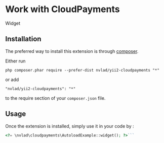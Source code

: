 Work with CloudPayments
=======================
Widget

Installation
------------

The preferred way to install this extension is through [composer](http://getcomposer.org/download/).

Either run

```
php composer.phar require --prefer-dist nvlad/yii2-cloudpayments "*"
```

or add

```
"nvlad/yii2-cloudpayments": "*"
```

to the require section of your `composer.json` file.


Usage
-----

Once the extension is installed, simply use it in your code by  :

```php
<?= \nvlad\cloudpayments\AutoloadExample::widget(); ?>```